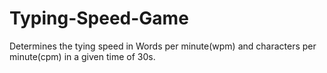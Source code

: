 # Typing-Speed-Game
Determines the tying speed in Words per minute(wpm) and characters per minute(cpm) in a given time of 30s.
